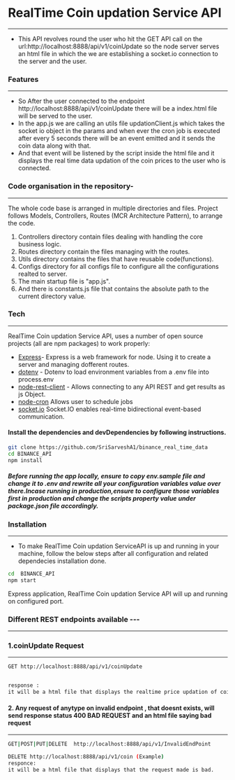 # RealTime Coin updation Service API

---

- This  API revolves round the user who hit the GET API call on the url:http://localhost:8888/api/v1/coinUpdate so the node server serves an html file in which the we are establishing a socket.io connection to the server and the user.

### Features

---

- So After the user connected to the endpoint http://localhost:8888/api/v1/coinUpdate there will be a index.html file will be served to the user.
- In the app.js we are calling an utils file updationClient.js which takes the socket io object in the params and when ever the cron job is executed after every 5 seconds there will be an event emitted and it sends the coin data along with that.
- And that event will be listened by the script inside the html file and it displays the real time data updation of the coin prices to the  user who is connected.
### Code organisation in the repository-

---

The whole code base is arranged in multiple directories and files.
Project follows Models, Controllers, Routes (MCR Architecture Pattern), to arrange the code.


1. Controllers directory contain files dealing with handling the core business logic.
2. Routes directory contain the files managing with the routes.
3. Utils directory contains the files that have reusable code(functions).
4. Configs directory for all configs file to configure all the configurations realted to server.
5. The main startup file is "app.js".
6. And there is constants.js file that contains the absolute path to the current directory value.

### Tech

---

 RealTime Coin updation Service API, uses a number of open source projects (all are npm packages) to work properly:

- [Express](https://www.npmjs.com/package/express)- Express is a web framework for node. Using it to create a server and managing dofferent routes.
- [dotenv](https://www.npmjs.com/package/dotenv) - Dotenv to load environment variables from a .env file into process.env
- [node-rest-client](https://www.npmjs.com/package/node-rest-client) - Allows connecting to any API REST and get results as js Object.
- [node-cron](https://www.npmjs.com/package/node-cron) Allows user to schedule jobs
- [socket.io](https://www.npmjs.com/package/socket.io) Socket.IO enables real-time bidirectional event-based communication.

#### Install the dependencies and devDependencies by following instructions.

```sh
git clone https://github.com/SriSarveshA1/binance_real_time_data
cd BINANCE_API
npm install
```

##### Before running the app locally, ensure to copy env.sample file and change it to .env and rewrite all your configuration variables value over there.Incase running in production,ensure to configure those variables first in production and change the scripts property value under package.json file accordingly.


### Installation

---

- To make  RealTime Coin updation ServiceAPI is up and running in your machine, follow the below steps after all configuration and related dependecies installation done.

```sh
cd  BINANCE_API
npm start
```

Express application, RealTime Coin updation Service API will up and running on configured port.

### Different REST endpoints available ---

---

### 1.coinUpdate Request

---

```sh
GET http://localhost:8888/api/v1/coinUpdate


response :
it will be a html file that displays the realtime price updation of coin every 5 seconds 

```



#### 2. Any request of anytype on invalid endpoint , that doesnt exists, will send response status 400 BAD REQUEST and an html file saying bad request

---

```sh
GET|POST|PUT|DELETE  http://localhost:8888/api/v1/InvalidEndPoint

DELETE http://localhost:8888/api/v1/coin (Example)
responce:
it will be a html file that displays that the request made is bad.

```

